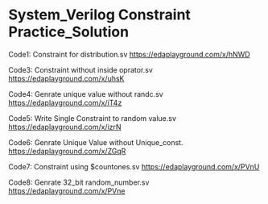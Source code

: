 # System_Verilog Constraint Practice_Solution

Code1: Constraint for distribution.sv
https://edaplayground.com/x/hNWD

Code3: Constraint without inside oprator.sv
https://edaplayground.com/x/uhsK

Code4: Genrate unique value without randc.sv
https://edaplayground.com/x/iT4z

Code5: Write Single Constraint to random value.sv
https://edaplayground.com/x/izrN

Code6: Genrate Unique Value without Unique_const.
https://edaplayground.com/x/ZGqR

Code7: Constraint using $countones.sv
https://edaplayground.com/x/PVnU

Code8: Genrate 32_bit random_number.sv
https://edaplayground.com/x/PVne







